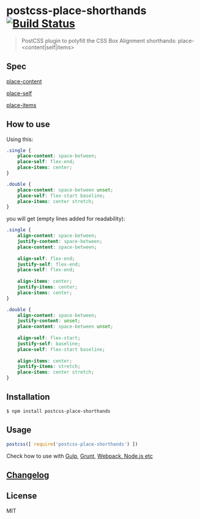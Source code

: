 # postcss-place-shorthands [![Build Status](https://travis-ci.org/malyw/postcss-place-shorthands.svg)](https://travis-ci.org/malyw/postcss-place-shorthands)

> PostCSS plugin to polyfill the CSS Box Alignment shorthands: place-\<content|self|items\>

## Spec

[place-content](https://drafts.csswg.org/css-align-3/#propdef-place-content)

[place-self](https://drafts.csswg.org/css-align-3/#place-self-property)

[place-items](https://drafts.csswg.org/css-align-3/#place-items-property) 

## How to use

Using this:

```css
.single {
    place-content: space-between;
    place-self: flex-end;
    place-items: center;
}

.double {
    place-content: space-between unset;
    place-self: flex-start baseline;
    place-items: center stretch;
}
```

you will get (empty lines added for readability):

```css
.single {
    align-content: space-between;
    justify-content: space-between;
    place-content: space-between;
    
    align-self: flex-end;
    justify-self: flex-end;
    place-self: flex-end;
    
    align-items: center;
    justify-items: center;
    place-items: center;
}

.double {
    align-content: space-between;
    justify-content: unset;
    place-content: space-between unset;
    
    align-self: flex-start;
    justify-self: baseline;
    place-self: flex-start baseline;
    
    align-items: center;
    justify-items: stretch;
    place-items: center stretch;
}
```

## Installation

```console
$ npm install postcss-place-shorthands
```

## Usage

```js
postcss([ require('postcss-place-shorthands') ])
````

Check how to use with [Gulp](https://github.com/postcss/gulp-postcss),
[Grunt](https://github.com/nDmitry/grunt-postcss),
[Webpack, Node.js etc](https://github.com/postcss/postcss)

## [Changelog](CHANGELOG.md)

## License

MIT
